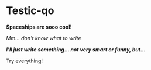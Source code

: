 # Testic-qo


**Spaceships are sooo cool!**


*Mm... don't know what to write*


***I'll just write something... not very smart or funny, but...***


Try everything!
